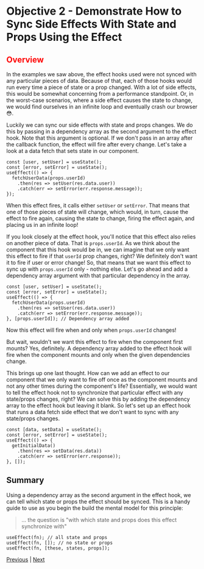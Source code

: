 # Objective 2 - Demonstrate How to Sync Side Effects With State and Props Using the Effect

## <span style="color:red">Overview</span>

In the examples we saw above, the effect hooks used were not synced with any particular pieces of data. Because of that, each of those hooks would run every time a piece of state or a prop changed. With a lot of side effects, this would be somewhat concerning from a performance standpoint. Or, in the worst-case scenarios, where a side effect causes the state to change, we would find ourselves in an infinite loop and eventually crash our browser 😳.

Luckily we can sync our side effects with state and props changes. We do this by passing in a dependency array as the second argument to the effect hook. Note that this argument is optional. If we don't pass in an array after the callback function, the effect will fire after every change. Let's take a look at a data fetch that sets state in our component.

```
const [user, setUser] = useState();
const [error, setError] = useState();
useEffect(() => {
  fetchUserData(props.userId)
    .then(res => setUser(res.data.user))
    .catch(err => setError(err.response.message));
});
```

When this effect fires, it calls either `setUser` or `setError`. That means that one of those pieces of state will change, which would, in turn, cause the effect to fire again, causing the state to change, firing the effect again, and placing us in an infinite loop!

If you look closely at the effect hook, you'll notice that this effect also relies on another piece of data. That is `props.userId`. As we think about the component that this hook would be in, we can imagine that we only want this effect to fire if that `userId` prop changes, right? We definitely don't want it to fire if user or error change! So, that means that we want this effect to sync up with `props.userId` only - nothing else. Let's go ahead and add a dependency array argument with that particular dependency in the array.

```
const [user, setUser] = useState();
const [error, setError] = useState();
useEffect(() => {
  fetchUserData(props.userId)
    .then(res => setUser(res.data.user))
    .catch(err => setError(err.response.message));
}, [props.userId]); // Dependency array added
```

Now this effect will fire when and only when `props.userId` changes!

But wait, wouldn't we want this effect to fire when the component first mounts? Yes, definitely. A dependency array added to the effect hook will fire when the component mounts and only when the given dependencies change.

This brings up one last thought. How can we add an effect to our component that we only want to fire off once as the component mounts and not any other times during the component's life? Essentially, we would want to tell the effect hook not to synchronize that particular effect with any state/props changes, right? We can solve this by adding the dependency array to the effect hook but leaving it blank. So let's set up an effect hook that runs a data fetch side effect that we don't want to sync with any state/props changes.

```
const [data, setData] = useState();
const [error, setError] = useState();
useEffect(() => {
  getInitialData()
    .then(res => setData(res.data))
    .catch(err => setError(err.response));
}, []);
```

## Summary

Using a dependency array as the second argument in the effect hook, we can tell which state or props the effect should be synced. This is a handy guide to use as you begin the build the mental model for this principle:

>… the question is "with which state and props does this effect synchronize with"

```
useEffect(fn); // all state and props
useEffect(fn, []); // no state or props
useEffect(fn, [these, states, props]);
```




[Previous](./Object_1.md) | [Next](./Object_3.md)